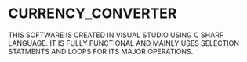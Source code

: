 # CURRENCY_CONVERTER
THIS SOFTWARE IS CREATED IN VISUAL STUDIO USING C SHARP LANGUAGE. IT IS FULLY FUNCTIONAL AND MAINLY USES SELECTION STATMENTS AND LOOPS FOR ITS MAJOR OPERATIONS.
